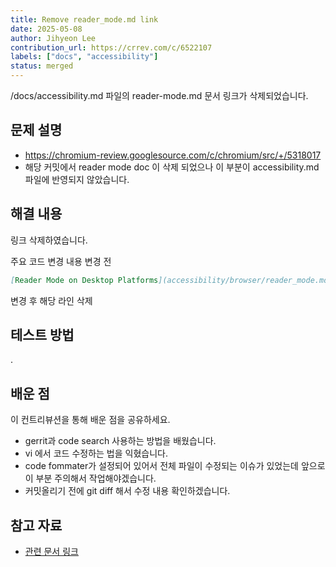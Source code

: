 ```yaml
---
title: Remove reader_mode.md link
date: 2025-05-08
author: Jihyeon Lee
contribution_url: https://crrev.com/c/6522107 
labels: ["docs", "accessibility"] 
status: merged
---
```


/docs/accessibility.md 파일의 reader-mode.md 문서 링크가 삭제되었습니다.

## 문제 설명

- https://chromium-review.googlesource.com/c/chromium/src/+/5318017 
- 해당 커밋에서 reader mode doc 이 삭제 되었으나 이 부분이 accessibility.md 파일에 반영되지 않았습니다.

## 해결 내용

링크 삭제하였습니다.

주요 코드 변경 내용
변경 전
```md
[Reader Mode on Desktop Platforms](accessibility/browser/reader_mode.md)
```
변경 후
해당 라인 삭제 

## 테스트 방법

.

## 배운 점

이 컨트리뷰션을 통해 배운 점을 공유하세요.

- gerrit과 code search 사용하는 방법을 배웠습니다.
- vi 에서 코드 수정하는 법을 익혔습니다.
- code fommater가 설정되어 있어서 전체 파일이 수정되는 이슈가 있었는데 앞으로 이 부분 주의해서 작업해야겠습니다.
- 커밋올리기 전에 git diff 해서 수정 내용 확인하겠습니다.

## 참고 자료

- [관련 문서 링크](https://chromium-review.googlesource.com/c/chromium/src/+/5318017)
